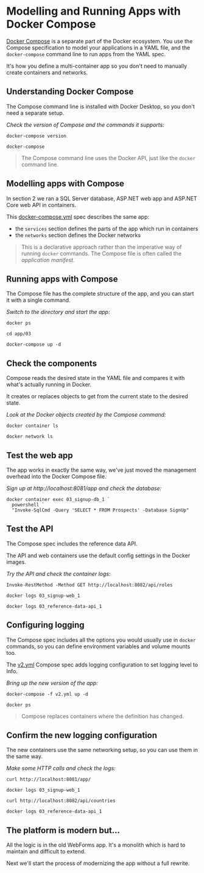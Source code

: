 ﻿# Modelling and Running Apps with Docker Compose

[Docker Compose](https://docs.docker.com/compose/) is a separate part of the Docker ecosystem. You use the Compose specification to model your applications in a YAML file, and the `docker-compose` command line to run apps from the YAML spec.

It's how you define a multi-container app so you don't need to manually create containers and networks.

## Understanding Docker Compose

The Compose command line is installed with Docker Desktop, so you don't need a separate setup.

_Check the version of Compose and the commands it supports:_

```
docker-compose version

docker-compose
```

> The Compose command line uses the Docker API, just like the `docker` command line.

## Modelling apps with Compose

In section 2 we ran a SQL Server database, ASP.NET web app and ASP.NET Core web API in containers.

This [docker-compose.yml](../../app/03/docker-compose.yml) spec describes the same app:

- the `services` section defines the parts of the app which run in containers
- the `networks` section defines the Docker networks

> This is a declarative approach rather than the imperative way of running `docker` commands. The Compose file is often called the _application manifest_.

## Running apps with Compose

The Compose file has the complete structure of the app, and you can start it with a single command.

_Switch to the directory and start the app:_

```
docker ps

cd app/03

docker-compose up -d
```

## Check the components

Compose reads the desired state in the YAML file and compares it with what's actually running in Docker. 

It creates or replaces objects to get from the current state to the desired state.

_Look at the Docker objects created by the Compose command:_

```
docker container ls

docker network ls
```

## Test the web app

The app works in exactly the same way, we've just moved the management overhead into the Docker Compose file.

_Sign up at http://localhost:8081/app and check the database:_

```
docker container exec 03_signup-db_1 `
  powershell `
  "Invoke-SqlCmd -Query 'SELECT * FROM Prospects' -Database SignUp"
```

## Test the API

The Compose spec includes the reference data API.

The API and web containers use the default config settings in the Docker images.

_Try the API and check the container logs:_

```
Invoke-RestMethod -Method GET http://localhost:8082/api/roles

docker logs 03_signup-web_1

docker logs 03_reference-data-api_1
```

## Configuring logging

The Compose spec includes all the options you would usually use in `docker` commands, so you can define environment variables and volume mounts too.

The [v2.yml](../../app/03/v2.yml) Compose spec adds logging configuration to set logging level to Info.

_Bring up the new version of the app:_

```
docker-compose -f v2.yml up -d

docker ps
```

> Compose replaces containers where the definition has changed.

## Confirm the new logging configuration

The new containers use the same networking setup, so you can use them in the same way.

_Make some HTTP calls and check the logs:_

```
curl http://localhost:8081/app/

docker logs 03_signup-web_1

curl http://localhost:8082/api/countries

docker logs 03_reference-data-api_1
```

## The platform is modern but...

All the logic is in the old WebForms app. It's a monolith which is hard to maintain and difficult to extend.

Next we'll start the process of modernizing the app without a full rewrite.

